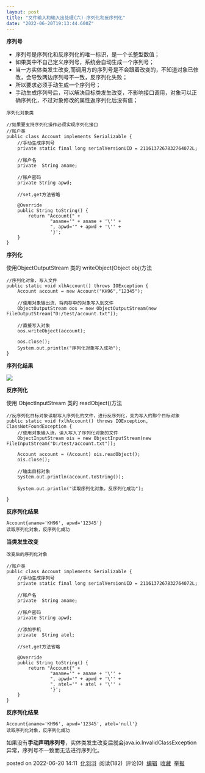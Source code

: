 ```yaml
---
layout: post
title: "文件输入和输入出处理(六)-序列化和反序列化"
date: "2022-06-20T19:13:44.600Z"
---
```

**序列号**

*   序列号是序列化和反序列化的唯一标识，是一个长整型数值；
*   如果类中不自己定义序列号，系统会自动生成一个序列号；
*   当一方实体类发生改变,而调用方的序列号是不会跟着改变的，不知道对象已修改，会导致两边序列号不一致，反序列化失败；
*   所以要求必须手动生成一个序列号；
*   手动生成序列号后，可以解决目标类发生改变，不影响接口调用，对象可以正确序列化，不过对象修改的属性返序列化后没有值；

`序列化对象类`

    //如果要支持序列化操作必须实现序列化接口
    //账户类
    public class Account implements Serializable {
    	//手动生成序列号
        private static final long serialVersionUID = 2116137267832764072L;
        
        //账户名
        private  String aname;
    
        //账户密码
        private String apwd;
        
        //set,get方法省略
        
        @Override
        public String toString() {
            return "Account{" +
                    "aname='" + aname + '\'' +
                    ", apwd='" + apwd + '\'' +
                    '}';
        }
    }    
    

**序列化**

使用ObjectOutputStream 类的 writeObject(Object obj)方法

    //序列化对象，写入文件
    public static void xlhAccount() throws IOException {
        Account account = new Account("KH96","12345");
    
        //使用对象输出流，将内存中的对象写入到文件
        ObjectOutputStream oos = new ObjectOutputStream(new FileOutputStream("D:/test/account.txt"));
        
        //直接写入对象
        oos.writeObject(account);
    
        oos.close();
        System.out.println("序列化对象写入成功");
    }
    

**序列化结果**

![](https://img2022.cnblogs.com/blog/2793469/202206/2793469-20220620140424692-1857097997.png)

**反序列化**

使用 ObjectInputStream 类的 readObject()方法

    //反序列化目标对象读取写入序列化的文件，进行反序列化，变为写入的那个目标对象
    public static void fxlhAccount() throws IOException, ClassNotFoundException {
        //使用对象输入流，读入写入了序列化对象的文件
        ObjectInputStream ois = new ObjectInputStream(new FileInputStream("D:/test/account.txt"));
        
        Account account = (Account) ois.readObject();
        ois.close();
        
        //输出目标对象
        System.out.println(account.toString());
    
        System.out.println("读取序列化对象，反序列化成功");
    
    }
    

**反序列化结果**

    Account{aname='KH96', apwd='12345'}
    读取序列化对象，反序列化成功
    

**当类发生改变**

`改变后的序列化对象`

    //账户类
    public class Account implements Serializable {
    	//手动生成序列号
        private static final long serialVersionUID = 2116137267832764072L;
        
        //账户名
        private  String aname;
        
        //账户密码
        private String apwd;
    
        //添加手机
        private  String atel;
        
        //set,get方法省略
        
        @Override
        public String toString() {
            return "Account{" +
                    "aname='" + aname + '\'' +
                    ", apwd='" + apwd + '\'' +
                    ", atel='" + atel + '\'' +
                    '}';
        }
    }
    

**反序列化结果**

    Account{aname='KH96', apwd='12345', atel='null'}
    读取序列化对象，反序列化成功
    

如果没有**手动声明序列号**，实体类发生改变后就会java.io.InvalidClassException异常，序列号不一致而无法进行序列化。

posted on 2022-06-20 14:11  [化羽羽](https://www.cnblogs.com/xiaoqigui/)  阅读(182)  评论(0)  [编辑](https://i.cnblogs.com/EditPosts.aspx?postid=16393040)  [收藏](javascript:void(0))  [举报](javascript:void(0))